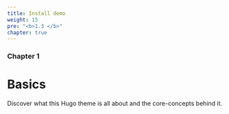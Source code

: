 ```yaml
---
title: Install demo
weight: 15
pre: "<b>1.3 </b>"
chapter: true
---
```


### Chapter 1

# Basics

Discover what this Hugo theme is all about and the core-concepts behind it.
